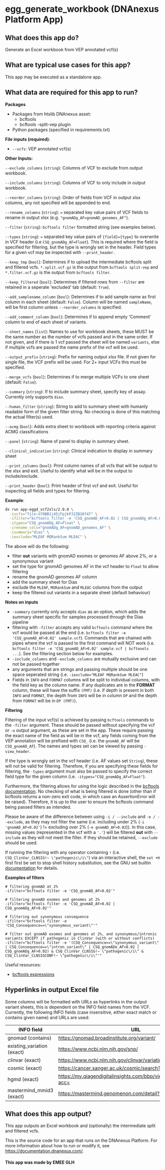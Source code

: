 <!-- dx-header -->

# egg_generate_workbook (DNAnexus Platform App)

## What does this app do?

Generate an Excel workbook from VEP annotated vcf(s)

## What are typical use cases for this app?

This app may be executed as a standalone app.

## What data are required for this app to run?

**Packages**

* Packages from htslib DNAnexus asset:
  * bcftools
  * bcftools -split-vep plugin
* Python packages (specified in requirements.txt)

**File inputs (required)**:

- `--vcfs`: VEP annotated vcf(s)

**Other Inputs:**

`--exclude_columns` (`string`): Columns of VCF to exclude from output workbook.

`--include_columns` (`string`): Columns of VCF to only include in output workbook.

`--reorder_columns` (`string`): Order of fields from VCF in output xlsx columns, any not specified will be appended to end.

`--rename_columns` (`string`): `=` separated key value pairs of VCF fields to rename in output xlsx (e.g. `"gnomADg_AF=gnomAD_genomes_AF"`).

`--filter` (`string`): `bcftools filter` formatted string (see examples below).

`--types` (`string`): `=` separated key value pairs of `{field}={type}` to overwrite in VCF header (i.e `CSQ_gnomADg_AF=Float`). This is required where the field is specified for filtering, but the type is wrongly set in the header. Field types for a given vcf may be inspected with `--print_header`.

`--keep_tmp` (`bool`): Determines if to upload the intermediate bcftools split and filtered vcfs. `*.split.vcf.gz` is the output from `bcftools split-vep` and `*.filter.vcf.gz` is the output from `bcftools filter`.

`--keep_filtered` (`bool`): Determines if filtered rows from `--filter` are retained in a seperate 'excluded' tab (default: `True`).

`--add_samplename_column` (`bool`): Determines if to add sample name as first column in each sheet (default: `False`). Column will be named `sampleName`, will be first column unless `--reorder_columns` is specified.

`--add_comment_column` (`bool`): Determines if to append empty 'Comment' column to end of each sheet of variants.

`--sheet_names` (`list`): Names to use for workbook sheets, these MUST be the same number as the number of vcfs passed and in the same order. If not given, and if there is 1 vcf passed the sheet will be named `variants`, else if multiple vcfs are passed the name prefix of the vcf will be used.

`--output_prefix` (`string`): Prefix for naming output xlsx file. If not given for single file, the VCF prefix will be used. For 2+ input VCFs this must be specified.

`--merge_vcfs` (`bool`): Determines if to merge multiple VCFs to one sheet (default: `False`).

`--summary` (`string`): If to include summary sheet, specify key of assay. Currently only supports `dias`.

`--human_filter` (`string`): String to add to summary sheet with humanly readable form of the given filter string. No checking is done of this matching the actual filter(s) used.

`--acmg` (`bool`): Adds extra sheet to workbook with reporting criteria against ACMG classifications

`--panel` (`string`): Name of panel to display in summary sheet.

`--clinical_indication` (`string`):  Clinical indication to display in summary sheet

`--print_columns` (`bool`): Print column names of all vcfs that will be output to the xlsx and exit. Useful to identify what will be in the output to include/exclude.

`--print_header` (`bool`): Print header of first vcf and exit. Useful for inspecting all fields and types for filtering.


**Example**:

```bash
dx run app-eggd_vcf2xls/2.0.0 \
  -ivcfs="file-G70BB1j45jFpjkPJ2ZB10f47" \
  -ifilter="bcftools filter -e 'CSQ_gnomAD_AF>0.02 | CSQ_gnomADg_AF>0.02 | CSQ_Consequence=\"synonymous_variant\"'" \
  -itypes="CSQ_gnomADg_AF=Float" \
  -irename_cols="gnomADg_AF=gnomAD_genomes_AF" \
  -isummary="dias" \
  -iexclude="MLEAF MQRankSum MLEAC" \
```

The above will do the following:

- filter **out** variants with gnomAD exomes or genomes AF above 2%, or a synonymous variant
- set the type for gnomAD genomes AF in the vcf header to `Float` to allow filtering
- rename the gnomAD genomes AF column
- add the summary sheet for Dias
- exclude the `MLEAF`, `MGRankSum` and `MLEAC` columns from the output
- keep the filtered out variants in a separate sheet (default behaviour)


**Notes on inputs**

- `-summary` currently only accepts `dias` as an option, which adds the summary sheet specific for samples processed through the Dias pipeline
- filtering with `-filter` accepts any valid `bcftools` command where the vcf would be passed at the end (i.e. `bcftools filter -e 'CSQ_gnomAD_AF>0.02' sample.vcf`). Commands that are chained with pipes where the vcf is passed to the first command will NOT work (i.e. `bcftools filter -e 'CSQ_gnomAD_AF>0.02' sample.vcf | bcftoools ...`). See the filtering section below for examples.
- `-include_columns` and `-exclude_columns` are mutually exclusive and can not be passed together
- any arguments that are strings and passing multiple should be one space seperated string (i.e. `-iexclude="MLEAF MQRankSum MLEAC"`)
- Fields in `INFO` and `FORMAT` columns will be split to individual columns, with the field key as the column name. If any duplicates are in the **FORMAT** column, these will have the suffix `(FMT)` (i.e. if depth is present in both `INFO` and `FORMAT`, the depth from `INFO` will be in column `DP` and the depth from `FORMAT` will be in `DP (FMT)`).


**Filtering**

Filtering of the input vcf(s) is achieved by passing `bcftools` commands to the `-filter` argument. These should be passed without specifying the vcf or `-o` output argument, as these are set in the app. These require passing the exact name of the field as will be in the vcf, any fields coming from the VEP annotation will be prefixed with `CSQ_` (i.e. the `gnomAD_AF` will be `CSQ_gnomAD_AF`). The names and types set can be viewed by passing `-view_header`.

If the type is wrongly set in the vcf header (i.e. AF values set `String`), these will not be valid for filtering. Therefore, if you are specifying these fields for filtering, the `-types` argument must also be passed to specify the correct field type for the given column (i.e. `-itypes="CSQ_gnomADg_AF=Float"`).

Furthermore, the filtering allows for using the logic described in the [bcftools documentation](bcftools). No checking of what is being filtered is done (other than if bcftools returns a non-zero exit code, in which case an AssertionError will be raised). Therefore, it is up to the user to ensure the bcftools command being passed filters as intended.

Please be aware of the difference between using `-i / --include` and `-e / --exclude`, as they may not filter the same (i.e. including under 2% (`-i 'gnomAD_AF<0.02'`) != excluding over 2% (`-e gnomAD_AF>0.02`)). In this case, missing values (represented in the vcf with a `'.'`) will be filtered **out** with `--include` as they will not meet the filter. If they should be retained, `--exclude` should be used.

If running the filtering with any operator containing `!` (i.e. `CSQ_ClinVar_CLNSIG!~ \"pathogenic\/i\"`) via an interactive shell, the `set +H` first first be set to stop shell history substitution, see the GNU set builtin [documentation](set-docs) for details.

**Examples of filters**
```
# filtering gnomAD at 2%
-ifilter="bcftools filter -e 'CSQ_gnomAD_AF>0.02'"

# filtering gnomAD exomes and genomes at 2%
-ifilter="bcftools filter -e 'CSQ_gnomAD_AF>0.02 | CSQ_gnomADg_AF>0.02'"

# filtering out synonymous consequence
-ifilter="bcftools filter -e 'CSQ_Consequence==\"synonymous_variant\"'"

# filter out gnomAD exomes and genomes at 2%, and synonymous/intronic variants EXCEPT if pathogenic in ClinVar (with or without conflicts)
-ifilter="bcftools filter -e '(CSQ_Consequence==\"synonymous_variant\" | CSQ_Consequence==\"intron_variant\" | CSQ_gnomADe_AF>0.02 | CSQ_gnomADg_AF>0.02) & CSQ_ClinVar_CLNSIG!~ \"pathogenic\/i\" & CSQ_ClinVar_CLNSIGCONF!~ \"pathogenic\/i\"'"

```

Useful resources:

- [bcftools expressions](bcftools-expressions)


## Hyperlinks in output Excel file

Some columns will be formatted with URLs as hyperlinks in the output variant sheets, this is dependent on the INFO field names from the VCF. Currently, the following INFO fields (case insensitive, either exact match or contains given name) and URLs are used:

| INFO field | URL |
|---         | --- |
| gnomad (contains) | https://gnomad.broadinstitute.org/variant/ |
| existing_variation (exact) | https://www.ncbi.nlm.nih.gov/snp/ |
| clinvar (exact) | https://www.ncbi.nlm.nih.gov/clinvar/variation/ |
| cosmic (exact) | https://cancer.sanger.ac.uk/cosmic/search?q= |
| hgmd (exact) | https://my.qiagendigitalinsights.com/bbp/view/hgmd/pro/mut.php?acc= |
| mastermind_mmid3 (exact) | https://mastermind.genomenon.com/detail?mutation= |



## What does this app output?

This app outputs an Excel workbook and (optionally) the intermediate split and filtered vcfs.

This is the source code for an app that runs on the DNAnexus Platform.
For more information about how to run or modify it, see
https://documentation.dnanexus.com/.

#### This app was made by EMEE GLH

[bcftools]:https://samtools.github.io/bcftools/bcftools.html#filter
[bcftools-expressions]:https://samtools.github.io/bcftools/bcftools.html#expressions
[set-docs]:https://www.gnu.org/software/bash/manual/html_node/The-Set-Builtin.html

